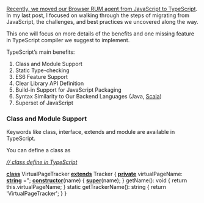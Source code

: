 [Recently, we moved our Browser RUM agent from JavaScript to TypeScript](https://blog.appdynamics.com/devops/8-steps-migrating-javascript-typescript/). In my last post, I focused on walking through the steps of migrating from JavaScript, the challenges, and best practices we uncovered along the way.

This one will focus on more details of the benefits and one missing feature in TypeScript compiler we suggest to implement.

TypeScript’s main benefits:

1. Class and Module Support
2. Static Type-checking
3. ES6 Feature Support
4. Clear Library API Definition
5. Build-in Support for JavaScript Packaging
6. Syntax Similarity to Our Backend Languages (Java, [Scala](http://www.slideshare.net/razvanc/quick-typescript-vs-scala-sample))
7. Superset of JavaScript

### Class and Module Support

Keywords like class, interface, extends and module are available in TypeScript.

You can define a class as

[*// class define in TypeScript*](https://placehold.it/15/1589F0/000000?text=+)

**[class](https://placehold.it/15/00008B/000000?text=+)** VirtualPageTracker **[extends](https://placehold.it/15/00008B/000000?text=+)** Tracker {
    **[private](https://placehold.it/15/00008B/000000?text=+)** virtualPageName: **[string](https://placehold.it/15/00008B/000000?text=+)** =";
    **[constructor](https://placehold.it/15/00008B/000000?text=+)**(name) {
       **[super](https://placehold.it/15/00008B/000000?text=+)**(name);
    }
    getName(): void {
        return this.virtualPageName;
    }
    static getTrackerName(): string {
        return  'VirtualPageTracker';
    }
}
